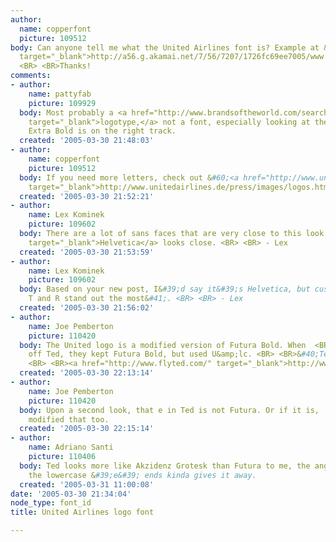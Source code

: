 ```yaml
---
author:
  name: copperfont
  picture: 109512
body: Can anyone tell me what the United Airlines font is? Example at &#60;<a href="http://a56.g.akamai.net/7/56/7207/1726fc69ee7005/www.united.com/images/ual_logo_home.gif"
  target="_blank">http://a56.g.akamai.net/7/56/7207/1726fc69ee7005/www.united.com/images/ual_logo_home.gif</a>&#62;
  <BR> <BR>Thanks!
comments:
- author:
    name: pattyfab
    picture: 109929
  body: Most probably a <a href="http://www.brandsoftheworld.com/search/?query_id=1476339&amp;page=38&amp;brand_id=19454"
    target="_blank">logotype,</a> not a font, especially looking at the T. But Futura
    Extra Bold is on the right track.
  created: '2005-03-30 21:48:03'
- author:
    name: copperfont
    picture: 109512
  body: If you need more letters, check out &#60;<a href="http://www.unitedairlines.de/press/images/logos.html"
    target="_blank">http://www.unitedairlines.de/press/images/logos.html</a>&#62;
  created: '2005-03-30 21:52:21'
- author:
    name: Lex Kominek
    picture: 109602
  body: There are a lot of sans faces that are very close to this look. Even <a href="http://www.myfonts.com/fonts/linotype/neue-helvetica/helvetica-95-black/testdrive.html?s=U+N+I+T+E+D&amp;p=24"
    target="_blank">Helvetica</a> looks close. <BR> <BR> - Lex
  created: '2005-03-30 21:53:59'
- author:
    name: Lex Kominek
    picture: 109602
  body: Based on your new post, I&#39;d say it&#39;s Helvetica, but customised &#40;the
    T and R stand out the most&#41;. <BR> <BR> - Lex
  created: '2005-03-30 21:56:02'
- author:
    name: Joe Pemberton
    picture: 110420
  body: The United logo is a modified version of Futura Bold. When  <BR>United spun
    off Ted, they kept Futura Bold, but used U&amp;lc. <BR> <BR>&#40;TedEx anyone?&#41;
    <BR> <BR><a href="http://www.flyted.com/" target="_blank">http://www.flyted.com/</a>
  created: '2005-03-30 22:13:14'
- author:
    name: Joe Pemberton
    picture: 110420
  body: Upon a second look, that e in Ted is not Futura. Or if it is,  <BR>Pentagram
    modified that too.
  created: '2005-03-30 22:15:14'
- author:
    name: Adriano Santi
    picture: 110406
  body: Ted looks more like Akzidenz Grotesk than Futura to me, the angle at which
    the lowercase &#39;e&#39; ends kinda gives it away.
  created: '2005-03-31 11:00:08'
date: '2005-03-30 21:34:04'
node_type: font_id
title: United Airlines logo font

---
```

